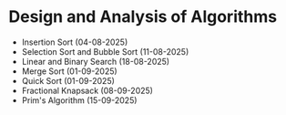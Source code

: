 # Design and Analysis of Algorithms

-   Insertion Sort (04-08-2025)
-   Selection Sort and Bubble Sort (11-08-2025)
-   Linear and Binary Search (18-08-2025)
-   Merge Sort (01-09-2025)
-   Quick Sort (01-09-2025)
-   Fractional Knapsack (08-09-2025)
-   Prim's Algorithm (15-09-2025)
